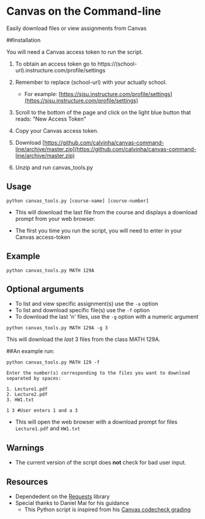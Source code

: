 # Canvas on the Command-line

Easily download files or view assignments from Canvas

##Installation

You will need a Canvas access token to run the script.

1. To obtain an access token go to https://(school-url).instructure.com/profile/settings

2. Remember to replace (school-url) with your actually school.

   - For example: [https://sjsu.instructure.com/profile/settings](https://sjsu.instructure.com/profile/settings)

4. Scroll to the bottom of the page and click on the light blue button that reads: "New Access Token"

5. Copy your Canvas access token.

6. Download [https://github.com/calvinha/canvas-command-line/archive/master.zip](https://github.com/calvinha/canvas-command-line/archive/master.zip)

7. Unzip and run canvas_tools.py

## Usage
```
python canvas_tools.py [course-name] [course-number]
```

* This will download the last file from the course and displays a download prompt from your web browser.

* The first you time you run the script, you will need to enter in your Canvas access-token

## Example
```
python canvas_tools.py MATH 129A
```

## Optional arguments
* To list and view specific assignment(s) use the `-a` option 
* To list and download specific file(s) use the `-f` option
* To download the last 'n' files, use the `-g` option with a numeric argument
``` 
python canvas_tools.py MATH 129A -g 3
```
This will download the *last* 3 files from the class MATH 129A.

##An example run: 

<pre><code>python canvas_tools.py MATH 129 -f

Enter the number(s) corresponding to the files you want to download separated by spaces:

1. Lecture1.pdf
2. Lecture2.pdf
3. HW1.txt

1 3 #User enters 1 and a 3 </code></pre>
   
- This will open the web browser with a download prompt for files `Lecture1.pdf` and `HW1.txt`


## Warnings
* The current version of the script does **not** check for bad user input.

## Resources

* Dependedent on the [Requests](http://docs.python-requests.org/en/latest/) library
* Special thanks to Daniel Mai for his guidance 
  * This Python script is inspired from his [Canvas codecheck grading](https://bitbucket.org/danielmai/code-check-homework-grading) 

